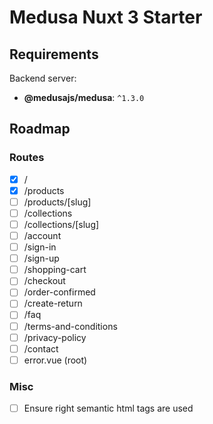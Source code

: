 # Medusa Nuxt 3 Starter

## Requirements

Backend server:

-   **@medusajs/medusa**: `^1.3.0`

## Roadmap

### Routes

-   [x] /
-   [x] /products
-   [ ] /products/[slug]
-   [ ] /collections
-   [ ] /collections/[slug]
-   [ ] /account
-   [ ] /sign-in
-   [ ] /sign-up
-   [ ] /shopping-cart
-   [ ] /checkout
-   [ ] /order-confirmed
-   [ ] /create-return
-   [ ] /faq
-   [ ] /terms-and-conditions
-   [ ] /privacy-policy
-   [ ] /contact
-   [ ] error.vue (root)

### Misc

-   [ ] Ensure right semantic html tags are used
